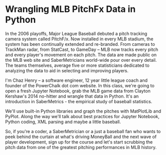 # Wrangling MLB PitchFx Data in Python

In the 2006 playoffs, Major League Baseball debuted a pitch tracking camera system called PitchF/x. Now installed in every MLB stadium, the system has been continually extended and re-branded. From cameras to TrackMan radar, from StatCast, to GameDay – MLB now tracks every pitch and every player's movement on each pitch. The data are made public on the MLB web site and SaberMetricians world-wide pour over every detail. The teams themselves, average five or more statisticians dedicated to analyzing the data to aid in selecting and improving players.

I'm Chaz Henry – a software engineer, 12 year little league coach and founder of the PowerChalk dot com website. In this class, we're going to open a fresh Jupyter Notebook, grab the MLB game data from Clayton Kershaw's 2014 no-hitter and wrangle that data in Python. It's an introduction in SaberMetrics - the empirical study of baseball statistics.

We'll use built-in Python libraries and graph the pitches with MatPlotLib and PyPlot. Along the way we'll talk about best practices for Jupyter Notebook, Python coding, XML parsing and maybe a little baseball.

So, if you're a coder, a SaberMetrician or a just a baseball fan who wants to peek behind the curtain at what's driving MoneyBall and the next wave of player development, sign up for the course and let's start scrubbing the pitch data from one of the greatest pitching performances in MLB history.

